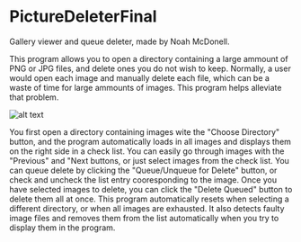 # PictureDeleterFinal
Gallery viewer and queue deleter, made by Noah McDonell.

This program allows you to open a directory containing a large ammount of PNG or JPG files, and delete ones you do not wish to keep. Normally,
a user would open each image and manually delete each file, which can be a waste of time for large ammounts of images. This program helps alleviate that problem.

![alt text](https://i.imgur.com/nLobVKB.png)

You first open a directory containing images wite the "Choose Directory" button, and the program automatically loads in all images and displays them on the right side
in a check list. You can easily go through images with the "Previous" and "Next buttons, or just select images from the check list. You can queue delete by clicking the
"Queue/Unqueue for Delete" button, or check and uncheck the list entry cooresponding to the image. Once you have selected images to delete, you can click the 
"Delete Queued" button to delete them all at once. This program automatically resets when selecting a different directory, or when all images are exhausted. It also detects
faulty image files and removes them from the list automatically when you try to display them in the program.
